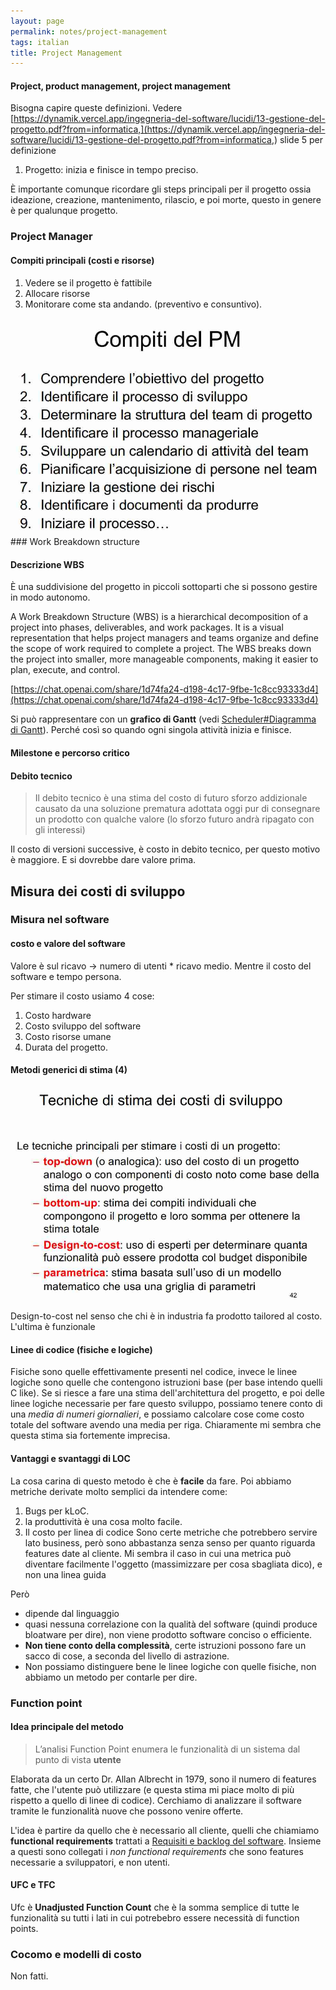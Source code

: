 ```yaml
---
layout: page
permalink: notes/project-management
tags: italian
title: Project Management
---
```


#### Project, product management, project management
Bisogna capire queste definizioni.
Vedere [https://dynamik.vercel.app/ingegneria-del-software/lucidi/13-gestione-del-progetto.pdf?from=informatica,](https://dynamik.vercel.app/ingegneria-del-software/lucidi/13-gestione-del-progetto.pdf?from=informatica,) slide 5 per definizione

1. Progetto: inizia e finisce in tempo preciso.

È importante comunque ricordare gli steps principali per il progetto ossia ideazione, creazione, mantenimento, rilascio, e poi morte, questo in genere è per qualunque progetto.


### Project Manager

#### Compiti principali (costi e risorse)
1. Vedere se il progetto è fattibile
2. Allocare risorse
3. Monitorare come sta andando. (preventivo e consuntivo).
<img src="/images/notes/Project Management-1701099646139.jpeg" alt="Project Management-1701099646139">
### Work Breakdown structure

#### Descrizione WBS
È una suddivisione del progetto in piccoli sottoparti che si possono gestire in modo autonomo.
>   
A Work Breakdown Structure (WBS) is a hierarchical decomposition of a project into phases, deliverables, and work packages. It is a visual representation that helps project managers and teams organize and define the scope of work required to complete a project. The WBS breaks down the project into smaller, more manageable components, making it easier to plan, execute, and control.

[https://chat.openai.com/share/1d74fa24-d198-4c17-9fbe-1c8cc93333d4](https://chat.openai.com/share/1d74fa24-d198-4c17-9fbe-1c8cc93333d4)

Si può rappresentare con un **grafico di Gantt** (vedi [Scheduler#Diagramma di Gantt](/notes/scheduler#diagramma-di-gantt)). Perché così so quando ogni singola attività inizia e finisce.

#### Milestone e percorso critico
#### Debito tecnico
> Il debito tecnico è una stima del costo di futuro sforzo addizionale causato da una soluzione prematura adottata oggi pur di consegnare un prodotto con qualche valore (lo sforzo futuro andrà ripagato con gli interessi)

Il costo di versioni successive, è costo in debito tecnico, per questo motivo è maggiore. E si dovrebbe dare valore prima.

## Misura dei costi di sviluppo

### Misura nel software
#### costo e valore del software
Valore è sul ricavo -> numero di utenti * ricavo medio.
Mentre il costo del software e tempo persona.

Per stimare il costo usiamo 4 cose:
1. Costo hardware
2. Costo sviluppo del software
3. Costo risorse umane
4. Durata del progetto.

#### Metodi generici di stima (4)
<img src="/images/notes/Project Management-1701102596412.jpeg" alt="Project Management-1701102596412">

Design-to-cost nel senso che chi è in industria fa prodotto tailored al costo.
L'ultima è funzionale


#### Linee di codice (fisiche e logiche)
Fisiche sono quelle effettivamente presenti nel codice, invece le linee logiche sono quelle che contengono istruzioni base (per base intendo quelli C like).
Se si riesce a fare una stima dell'architettura del progetto, e poi delle linee logiche necessarie per fare questo sviluppo, possiamo tenere conto di una *media di numeri giornalieri*, e possiamo calcolare cose come costo totale del software avendo una media per riga.
Chiaramente mi sembra che questa stima sia fortemente imprecisa.

#### Vantaggi e svantaggi di LOC
La cosa carina di questo metodo è che è **facile** da fare.
Poi abbiamo metriche derivate molto semplici da intendere come:
1. Bugs per kLoC. 
2. la produttività è una cosa molto facile.
3. Il costo per linea di codice
Sono certe metriche che potrebbero servire lato business, però sono abbastanza senza senso per quanto riguarda features date al cliente.
Mi sembra il caso in cui una metrica può diventare facilmente l'oggetto (massimizzare per cosa sbagliata dico), e non una linea guida

Però
- dipende dal linguaggio
- quasi nessuna correlazione con la qualità del software (quindi produce bloatware per dire), non viene prodotto software conciso o efficiente.
- **Non tiene conto della complessità**, certe istruzioni possono fare un sacco di cose, a seconda del livello di astrazione.
- Non possiamo distinguere bene le linee logiche con quelle fisiche, non abbiamo un metodo per contarle per dire.

### Function point

#### Idea principale del metodo
> L’analisi Function Point enumera le funzionalità di un sistema dal punto di vista **utente**

Elaborata da un certo Dr. Allan Albrecht in 1979, sono il numero di features fatte, che l'utente può utilizzare (e questa stima mi piace molto di più rispetto a quello di linee di codice).
Cerchiamo di analizzare il software tramite le funzionalità nuove che possono venire offerte.

L'idea è partire da quello che è necessario all cliente, quelli che chiamiamo **functional requirements** trattati a [Requisiti e backlog del software](/notes/requisiti-e-backlog-del-software).
Insieme a questi sono collegati i *non functional requirements* che sono features necessarie a sviluppatori, e non utenti.

#### UFC e TFC

Ufc è **Unadjusted Function Count** che è la somma semplice di tutte le funzionalità su tutti i lati in cui potrebebro essere necessità di function points.

### Cocomo e modelli di costo
Non fatti.